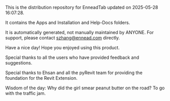 This is the distribution repository for EnneadTab updated on 2025-05-28 16:07:28.

It contains the Apps and Installation and Help-Docs folders.

It is automatically generated, not manually maintained by ANYONE.
For support, please contact szhang@ennead.com directly.

Have a nice day! Hope you enjoyed using this product.

Special thanks to all the users who have provided feedback and suggestions.

Special thanks to Ehsan and all the pyRevit team for providing the foundation for the Revit Extension.



Wisdom of the day:
Why did the girl smear peanut butter on the road? To go with the traffic jam.

